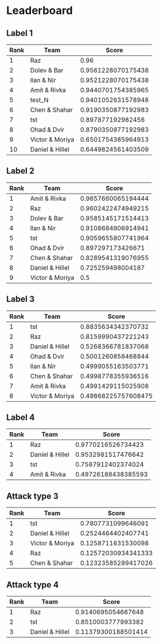 # Leaderboard

## Label 1
| Rank | Team | Score |
|---|---|---|
|1|Raz|0.96|
|2|Dolev & Bar|0.9561228070175438|
|3|Ilan & Nir|0.9521228070175438|
|4|Amit & Rivka|0.9440701754385965|
|5|test_N|0.9401052631578948|
|6|Chen & Shahar|0.9190350877192983|
|7|tst|0.897877192982456|
|8|Ohad & Dvir|0.8790350877192983|
|9|Victor & Moriya|0.6501754385964913|
|10|Daniel & Hillel|0.6449824561403509|


## Label 2
| Rank | Team | Score |
|---|---|---|
|1|Amit & Rivka|0.9657660065194444|
|2|Raz|0.9602422474949215|
|3|Dolev & Bar|0.9585145171514413|
|4|Ilan & Nir|0.9108684906914941|
|5|tst|0.9059655807741964|
|6|Ohad & Dvir|0.897297173426671|
|7|Chen & Shahar|0.8289541319076955|
|8|Daniel & Hillel|0.725259498004187|
|9|Victor & Moriya|0.5|


## Label 3
| Rank | Team | Score |
|---|---|---|
|1|tst|0.8835634342370732|
|2|Raz|0.8159990437221243|
|3|Daniel & Hillel|0.5268366781837068|
|4|Ohad & Dvir|0.5001260858468844|
|5|Ilan & Nir|0.4999055163503771|
|6|Chen & Shahar|0.4998778355936516|
|7|Amit & Rivka|0.4991429115025908|
|8|Victor & Moriya|0.49868225757608475|


## Label 4
| Rank | Team | Score |
|---|---|---|
|1|Raz|0.9770216526734423|
|2|Daniel & Hillel|0.9532981517476642|
|3|tst|0.7587912402374024|
|4|Amit & Rivka|0.49726188438385593|


## Attack type 3
| Rank | Team | Score |
|---|---|---|
|1|tst|0.7807731099646091|
|2|Daniel & Hillel|0.2524464402407741|
|3|Victor & Moriya|0.1258711631530098|
|4|Raz|0.12572030934341333|
|5|Chen & Shahar|0.12323585289417026|


## Attack type 4
| Rank | Team | Score |
|---|---|---|
|1|Raz|0.9140695054667648|
|2|tst|0.8510003777993382|
|3|Daniel & Hillel|0.11379300188501414|


